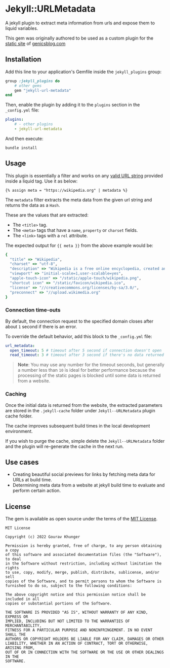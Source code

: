 # Jekyll::URLMetadata

A jekyll plugin to extract meta information from urls and expose them to liquid variables.

This gem was originally authored to be used as a custom plugin for the [static site](https://github.com/genicsblog/genicsblog.com) of [genicsblog.com](https://genicsblog.com)

## Installation

Add this line to your application's Gemfile inside the `jekyll_plugins` group:

```ruby
group :jekyll_plugins do
    # other gems
    gem "jekyll-url-metadata"
end
```

Then, enable the plugin by adding it to the `plugins` section in the `_config.yml` file:

```yaml
plugins:
    # - other plugins
    - jekyll-url-metadata
```

And then execute:

```shell
bundle install
```

## Usage

This plugin is essentially a filter and works on any [valid URL string](https://en.wikipedia.org/wiki/URL#Syntax) provided inside a liquid tag. Use it as below:

```liquid
{% assign meta = "https://wikipedia.org" | metadata %}
```

The `metadata` filter extracts the meta data from the given url string and returns the data as a `Hash`.

These are the values that are extracted:

- The `<title>` tag.
- The `<meta>` tags that have a `name`, `property` or `charset` fields.
- The `<link>` tags with a `rel` attribute.

The expected output for `{{ meta }}` from the above example would be:

```ruby
{
  "title" => "Wikipedia",
  "charset" => "utf-8",
  "description" => "Wikipedia is a free online encyclopedia, created and edited by volunteers around the world and hosted by the Wikimedia Foundation.",
  "viewport" => "initial-scale=1,user-scalable=yes",
  "apple-touch-icon" => "/static/apple-touch/wikipedia.png",
  "shortcut icon" => "/static/favicon/wikipedia.ico",
  "license" => "//creativecommons.org/licenses/by-sa/3.0/",
  "preconnect" => "//upload.wikimedia.org"
}
```

### Connection time-outs

By default, the connection request to the specified domain closes after about `1` second if there is an error.

To override the default behavior, add this block to the `_config.yml` file:

```yml
url_metadata:
  open_timeout: 5 # timeout after 5 second if connection doesn't open
  read_timeout: 3 # timeout after 3 second if there's no data returned
```

> **Note**: You may use any number for the timeout seconds, but generally a number less than `10` is ideal for better performance because the processing of the static pages is blocked until some data is returned from a website.

### Caching

Once the initial data is returned from the website, the extracted parameters are stored in the `.jekyll-cache` folder under `Jekyll--URLMetadata` plugin cache folder.

The cache improves subsequent build times in the local development environment.

If you wish to purge the cache, simple delete the `Jekyll--URLMetadata` folder and the plugin will re-generate the cache in the next run.

## Use cases

- Creating beautiful social previews for links by fetching meta data for URLs at build time.
- Determining meta data from a website at jekyll build time to evaluate and perform certain action.

## License

The gem is available as open source under the terms of the [MIT License](https://github.com/gouravkhunger/jekyll-url-metadata/blob/main/LICENSE).

```
MIT License

Copyright (c) 2022 Gourav Khunger

Permission is hereby granted, free of charge, to any person obtaining a copy
of this software and associated documentation files (the "Software"), to deal
in the Software without restriction, including without limitation the rights
to use, copy, modify, merge, publish, distribute, sublicense, and/or sell
copies of the Software, and to permit persons to whom the Software is
furnished to do so, subject to the following conditions:

The above copyright notice and this permission notice shall be included in all
copies or substantial portions of the Software.

THE SOFTWARE IS PROVIDED "AS IS", WITHOUT WARRANTY OF ANY KIND, EXPRESS OR
IMPLIED, INCLUDING BUT NOT LIMITED TO THE WARRANTIES OF MERCHANTABILITY,
FITNESS FOR A PARTICULAR PURPOSE AND NONINFRINGEMENT. IN NO EVENT SHALL THE
AUTHORS OR COPYRIGHT HOLDERS BE LIABLE FOR ANY CLAIM, DAMAGES OR OTHER
LIABILITY, WHETHER IN AN ACTION OF CONTRACT, TORT OR OTHERWISE, ARISING FROM,
OUT OF OR IN CONNECTION WITH THE SOFTWARE OR THE USE OR OTHER DEALINGS IN THE
SOFTWARE.
```
